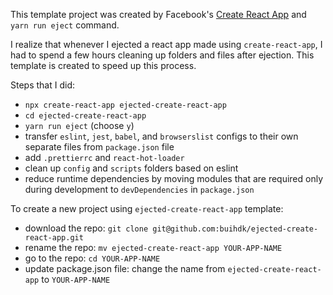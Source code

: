 This template project was created by Facebook's [Create React App](https://github.com/facebook/create-react-app) and `yarn run eject` command. 

I realize that whenever I ejected a react app made using `create-react-app`, I had to spend a few hours cleaning up folders and files after ejection. This template is created to speed up this process.

Steps that I did:
* `npx create-react-app ejected-create-react-app`
* `cd ejected-create-react-app`
* `yarn run eject` (choose `y`)
* transfer `eslint`, `jest`, `babel`, and `browserslist` configs to their own separate files from `package.json` file
* add `.prettierrc` and `react-hot-loader`
* clean up `config` and `scripts` folders based on eslint
* reduce runtime dependencies by moving modules that are required only during development to `devDependencies` in `package.json`

To create a new project using `ejected-create-react-app` template:
* download the repo: `git clone git@github.com:buihdk/ejected-create-react-app.git`
* rename the repo: `mv ejected-create-react-app YOUR-APP-NAME`
* go to the repo: `cd YOUR-APP-NAME`
* update package.json file: change the name from `ejected-create-react-app` to `YOUR-APP-NAME`
